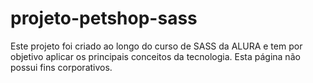 # projeto-petshop-sass
 
Este projeto foi criado ao longo do curso de SASS da ALURA e tem por objetivo aplicar os principais conceitos da tecnologia.
Esta página não possui fins corporativos. 
